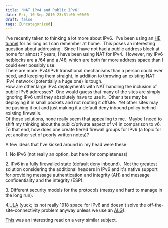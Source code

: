 ```yaml
---
title: 'NAT IPv4 and Public IPv6'
date: Fri, 10 Sep 2010 23:51:00 +0000
draft: false
tags: [Uncategorized]
---
```


I've recently taken to thinking a lot more about IPv6.  I've been using an [HE tunnel](http://www.tunnelbroker.net/) for as long as I can remember at home.  This poses an interesting question about addressing.  Since I have not had a public address block at home for almost 7 years, I have been using NAT for IPv4.  However, my IPv6 netblocks are a /64 and a /48, which are both far more address space than I could ever possibly use.  
There are more IPv4/IPv6 transitional mechanisms than a person could ever need, and keeping them straight, in addition to throwing an existing NAT IPv4 network (potentially a huge one) is tough.  
How are other large IPv4 deployments with NAT handling the inclusion of public IPv6 addresses?  One would guess that many of the sites are simply ignoring IPv6 until they absolutely have to use it.  Other sites may be deploying it in small pockets and not routing it offsite.  Yet other sites may be pushing it out and just making it a default deny inbound policy behind existing firewalls.  
Of those solutions, none really seem that appealing to me.  Maybe I need to shift my thinking about the public/private aspect of v4 in comparison to v6.  
To that end, how does one create tiered firewall groups for IPv6 (a topic for yet another set of poorly written notes)?  
  
A few ideas that I've kicked around in my head were these:  
  
1\. No IPv6 (not really an option, but here for completeness)  
  
2\. IPv6 in a fully firewalled state (default deny inbound).  Not the greatest solution considering the additional headers in IPv6 and it's native support for providing message authentication and integrity (AH) and message confidentiality and the integrity (ESP).  
  
3\. Different security models for the protocols (messy and hard to manage in the long run).  
  
4.[ULA](http://en.wikipedia.org/wiki/Unique_local_address) (yuck; its not really 1918 space for IPv6 and doesn't solve the off-the-site-connectivity problem anyway unless we use an [ALG](http://en.wikipedia.org/wiki/Application-level_gateway)).  
  
  
[This](http://yorickdowne.wordpress.com/2010/01/15/ipv6-addressing-renumbering/) was an interesting read on a very similar subject.